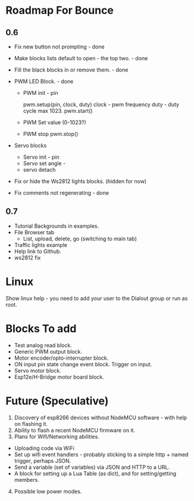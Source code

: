 # Roadmap For Bounce

## 0.6

* Fix new button not prompting - done
* Make blocks lists default to open - the top two. - done
* Fill the black blocks in or remove them. - done
* PWM LED Block. - done
  * PWM init - pin

    pwm.setup(pin, clock, duty) 
    clock - pwm frequency
    duty - duty cycle max 1023.
    pwm.start()

  * PWM Set value (0-1023?)

  * PWM stop
    pwm.stop()

* Servo blocks
  * Servo init - pin
  * Servo set angle -
  * servo detach
* Fix or hide the Ws2812 lights blocks. (hidden for now)
    
* Fix comments not regenerating - done

## 0.7

* Tutorial Backgrounds in examples.
* File Browser tab
  * List, upload, delete, go (switching to main tab)
* Traffic lights example
* Help link to Github.
* ws2812 fix

# Linux

Show linux help - you need to add your user to the Dialout group or run as root.

# Blocks To add

* Test analog read block.
* Generic PWM output block.
* Motor encoder/opto-interrupter block.
* ON input pin state change event block. Trigger on input.
* Servo motor block.
* Esp12e/H-Bridge motor board block.

# Future (Speculative)

1. Discovery of esp8266 devices without NodeMCU software - with help on flashing it.
2. Ability to flash a recent NodeMCU firmware on it.
3. Plans for Wifi/Networking abilities.
  * Uploading code via WiFi 
  * Set up wifi event handlers - probably sticking to a simple http + named trigger, perhaps JSON. 
  * Send a variable (set of variables) via JSON and HTTP to a URL.
  * A block for setting up a Lua Table (as dict), and for setting/getting members.
4. Possible low power modes.
